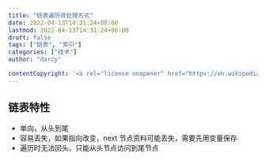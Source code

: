 ```yaml
---
title: "链表遍历得处理方式"
date: 2022-04-13T14:31:24+08:00
lastmod: 2022-04-13T14:31:24+08:00
draft: false
tags: ["链表", "索引"]
categories: ["技术"]
author: "darcy"

contentCopyright: '<a rel="license noopener" href="https://en.wikipedia.org/wiki/Wikipedia:Text_of_Creative_Commons_Attribution-ShareAlike_3.0_Unported_License" target="_blank">Creative Commons Attribution-ShareAlike License</a>'
---
```


## 链表特性

- 单向，从头到尾
- 容易丢失，如果指向改变，next 节点资料可能丢失，需要先用变量保存
- 遍历时无法回头，只能从头节点访问到尾节点
